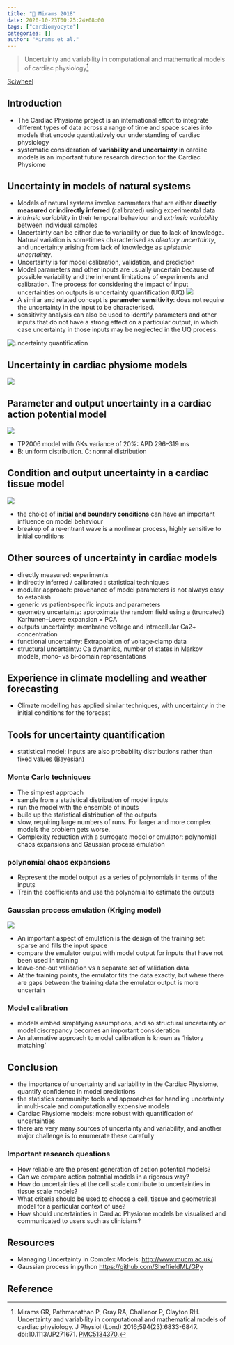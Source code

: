 ```yaml
---
title: "📒 Mirams 2018"
date: 2020-10-23T00:25:24+08:00
tags: ["cardiomyocyte"]
categories: []
author: "Mirams et al."
---
```


> Uncertainty and variability in computational and mathematical models of cardiac physiology[^Mirams2018]

[Sciwheel](https://sciwheel.com/work/#/items/2510130)

<!--more-->

## Introduction
* The Cardiac Physiome project is an international effort to integrate different types of data across a range of time and space scales into models that encode quantitatively our understanding of cardiac physiology
* systematic consideration of **variability and uncertainty** in cardiac models is an important future research direction for the Cardiac Physiome

## Uncertainty in models of natural systems
* Models of natural systems involve parameters that are either **directly measured or indirectly inferred** (calibrated) using experimental data
* *intrinsic variability* in their temporal behaviour and *extrinsic variability* between individual samples
* Uncertainty can be either due to variability or due to lack of knowledge. Natural variation is sometimes characterised as *aleatory uncertainty*, and uncertainty arising from lack of knowledge as *epistemic uncertainty*.
* Uncertainty is for model calibration, validation, and prediction
* Model parameters and other inputs are usually uncertain because of possible variability and the inherent limitations of experiments and calibration. The process for considering the impact of input uncertainties on outputs is uncertainty quantification (UQ)
![](https://www.ncbi.nlm.nih.gov/pmc/articles/PMC5134370/bin/TJP-594-6833-g001.jpg)
* A similar and related concept is **parameter sensitivity**:  does not require the uncertainty in the input to be characterised.
* sensitivity analysis can also be used to identify parameters and other inputs that do not have a strong effect on a particular output, in which case uncertainty in those inputs may be neglected in the UQ process.

![](https://www.ncbi.nlm.nih.gov/pmc/articles/PMC5134370/bin/TJP-594-6833-g002.jpg "uncertainty quantification")

## Uncertainty in cardiac physiome models
![](https://www.ncbi.nlm.nih.gov/pmc/articles/PMC5134370/bin/TJP-594-6833-g007.jpg)

## Parameter and output uncertainty in a cardiac action potential model
![](https://www.ncbi.nlm.nih.gov/pmc/articles/PMC5134370/bin/TJP-594-6833-g003.jpg)
* TP2006 model with GKs variance of 20%: APD 296–319 ms
* B: uniform distribution. C: normal distribution

## Condition and output uncertainty in a cardiac tissue model
![](https://www.ncbi.nlm.nih.gov/pmc/articles/PMC5134370/bin/TJP-594-6833-g004.jpg)
* the choice of **initial and boundary conditions** can have an important influence on model behaviour
* breakup of a re‐entrant wave is a nonlinear process, highly sensitive to initial conditions

## Other sources of uncertainty in cardiac models
* directly measured: experiments
* indirectly inferred / calibrated : statistical techniques
* modular approach: provenance of model parameters is not always easy to establish
* generic vs patient‐specific inputs and parameters
* geometry uncertainty: approximate the random field using a (truncated) Karhunen–Loeve expansion = PCA
* outputs uncertainty: membrane voltage and intracellular Ca2+ concentration
* functional uncertainty: Extrapolation of voltage‐clamp data
* structural uncertainty: Ca dynamics, number of states in Markov models, mono‐ vs bi‐domain representations

## Experience in climate modelling and weather forecasting
* Climate modelling has applied similar techniques, with uncertainty in the initial conditions for the forecast
## Tools for uncertainty quantification
* statistical model: inputs are also probability distributions rather than fixed values (Bayesian)
### Monte Carlo techniques
* The simplest approach
* sample from a statistical distribution of model inputs
* run the model with the ensemble of inputs
* build up the statistical distribution of the outputs
* slow, requiring large numbers of runs. For larger and more complex models the problem gets worse.
* Complexity reduction with a surrogate model or emulator: polynomial chaos expansions and Gaussian process emulation

### polynomial chaos expansions
* Represent the model output as a series of polynomials in terms of the inputs
* Train the coefficients and use the polynomial to estimate the outputs

### Gaussian process emulation (Kriging model)
![](https://www.ncbi.nlm.nih.gov/pmc/articles/PMC5134370/bin/TJP-594-6833-g005.jpg)
* An important aspect of emulation is the design of the training set: sparse and fills the input space
* compare the emulator output with model output for inputs that have not been used in training
* leave‐one‐out validation vs a separate set of validation data
* At the training points, the emulator fits the data exactly, but where there are gaps between the training data the emulator output is more uncertain
### Model calibration
* models embed simplifying assumptions, and so structural uncertainty or model discrepancy becomes an important consideration
* An alternative approach to model calibration is known as ‘history matching’

## Conclusion
* the importance of uncertainty and variability in the Cardiac Physiome, quantify confidence in model predictions
* the statistics community: tools and approaches for handling uncertainty in multi‐scale and computationally expensive models
* Cardiac Physiome models: more robust with quantification of uncertainties
* there are very many sources of uncertainty and variability, and another major challenge is to enumerate these carefully
### Important research questions
* How reliable are the present generation of action potential models?
* Can we compare action potential models in a rigorous way?
* How do uncertainties at the cell scale contribute to uncertainties in tissue scale models?
* What criteria should be used to choose a cell, tissue and geometrical model for a particular context of use?
* How should uncertainties in Cardiac Physiome models be visualised and communicated to users such as clinicians?
## Resources
* Managing Uncertainty in Complex Models: http://www.mucm.ac.uk/
* Gaussian process in python https://github.com/SheffieldML/GPy

## Reference
[^Mirams2018]: Mirams GR, Pathmanathan P, Gray RA, Challenor P, Clayton RH. Uncertainty and variability in computational and mathematical models of cardiac physiology. J Physiol (Lond) 2016;594(23):6833-6847. doi:10.1113/JP271671. [PMC5134370](http://www.ncbi.nlm.nih.gov/pmc/articles/PMC5134370).
